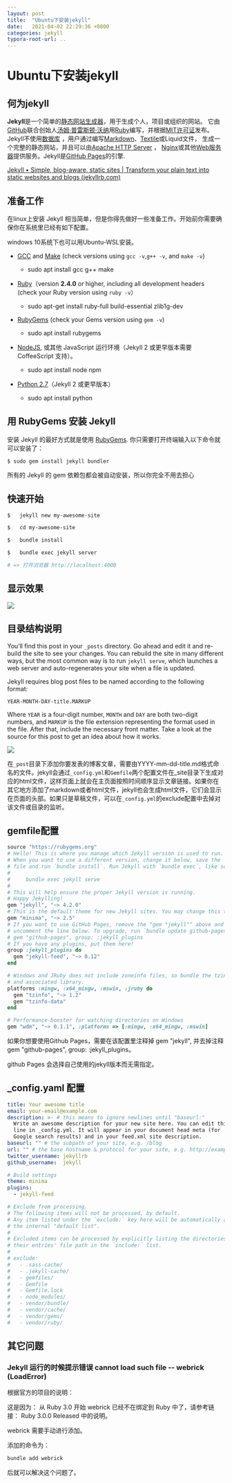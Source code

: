 ```yaml
---
layout: post
title:  "Ubuntu下安装jekyll"
date:   2021-04-02 22:29:36 +0800
categories: jekyll
typora-root-url: ..
---
```


# Ubuntu下安装jekyll

## 何为jekyll

**Jekyll**是一个简单的[静态网站生成器](https://zh.wikipedia.org/w/index.php?title=网页模板引擎系统&action=edit&redlink=1)，用于生成个人，项目或组织的网站。 它由[GitHub](https://zh.wikipedia.org/wiki/GitHub)联合创始人[汤姆·普雷斯顿·沃纳](https://zh.wikipedia.org/wiki/汤姆·普雷斯顿·沃纳)用[Ruby](https://zh.wikipedia.org/wiki/Ruby)编写，并根据[MIT许可证](https://zh.wikipedia.org/wiki/MIT许可证)发布。Jekyll不使用[数据库](https://zh.wikipedia.org/wiki/数据库) ，用户通过编写[Markdown](https://zh.wikipedia.org/wiki/Markdown)、[Textile](https://zh.wikipedia.org/w/index.php?title=纺织品（标记语言）&action=edit&redlink=1)或Liquid文件， 生成一个完整的静态网站，并且可以由[Apache HTTP Server](https://zh.wikipedia.org/wiki/Apache_HTTP_Server) ， [Nginx](https://zh.wikipedia.org/wiki/Nginx)或其他[Web服务器](https://zh.wikipedia.org/wiki/Web服务器)提供服务。Jekyll是[GitHub Pages](https://zh.wikipedia.org/wiki/GitHub)的引擎.

[Jekyll • Simple, blog-aware, static sites | Transform your plain text into static websites and blogs (jekyllrb.com)](https://jekyllrb.com/)



## 准备工作

在linux上安装 Jekyll 相当简单，但是你得先做好一些准备工作。开始前你需要确保你在系统里已经有如下配置。

windows 10系统下也可以用Ubuntu-WSL安装。

- [GCC](https://gcc.gnu.org/install/) and [Make](https://www.gnu.org/software/make/) (check versions using `gcc -v`,`g++ -v`, and `make -v`)
  - sudo apt install gcc g++ make

- [Ruby](http://www.ruby-lang.org/en/downloads/)（version **2.4.0** or higher, including all development headers (check your Ruby version using `ruby -v`）
  - sudo apt-get install ruby-full build-essential zlib1g-dev

- [RubyGems](http://rubygems.org/pages/download) (check your Gems version using `gem -v`)
  - sudo apt install rubygems

- [NodeJS](http://nodejs.org/), 或其他 JavaScript 运行环境（Jekyll 2 或更早版本需要 CoffeeScript 支持）。

  - sudo apt install node  npm

- [Python 2.7](https://www.python.org/downloads/)（Jekyll 2 或更早版本）

  - sudo apt install python

## 用 RubyGems 安装 Jekyll

安装 Jekyll 的最好方式就是使用 [RubyGems](http://rubygems.org/pages/download). 你只需要打开终端输入以下命令就可以安装了：

```
$ sudo gem install jekyll bundler
```

所有的 Jekyll 的 gem 依赖包都会被自动安装，所以你完全不用去担心

## 快速开始

```bash
$   jekyll new my-awesome-site

$   cd my-awesome-site

$   bundle install

$   bundle exec jekyll server

# => 打开浏览器 http://localhost:4000
```

## 显示效果

![](/assets/images/my-awosome-site.png)

## 目录结构说明

You’ll find this post in your `_posts` directory. Go ahead and edit it and re-build the site to see your changes. You can rebuild the site in many different ways, but the most common way is to run `jekyll serve`, which launches a web server and auto-regenerates your site when a file is updated.



Jekyll requires blog post files to be named according to the following format:



```
YEAR-MONTH-DAY-title.MARKUP
```



Where `YEAR` is a four-digit number, `MONTH` and `DAY` are both two-digit numbers, and `MARKUP` is the file extension representing the format used in the file. After that, include the necessary front matter. Take a look at the source for this post to get an idea about how it works.

![](/assets/images/jekyll目录结构.png)

在`_post`目录下添加你要发表的博客文章，需要由YYYY-mm-dd-title.md格式命名的文件。jekyll会通过`_config.yml`和`Gemfile`两个配置文件在_site目录下生成对应的html文件，这样页面上就会在主页面按照时间顺序显示文章链接。如果你在其它地方添加了markdown或者html文件，jekyll也会生成html文件，它们会显示在页面的头部。如果只是草稿文件，可以在`_config.yml`的exclude配置中去掉对该文件或目录的监听。



## gemfile配置

```ruby
source "https://rubygems.org"
# Hello! This is where you manage which Jekyll version is used to run.
# When you want to use a different version, change it below, save the
# file and run `bundle install`. Run Jekyll with `bundle exec`, like so:
#
#     bundle exec jekyll serve
#
# This will help ensure the proper Jekyll version is running.
# Happy Jekylling!
gem "jekyll", "~> 4.2.0"
# This is the default theme for new Jekyll sites. You may change this to anything you like.
gem "minima", "~> 2.5"
# If you want to use GitHub Pages, remove the "gem "jekyll"" above and
# uncomment the line below. To upgrade, run `bundle update github-pages`.
# gem "github-pages", group: :jekyll_plugins
# If you have any plugins, put them here!
group :jekyll_plugins do
  gem "jekyll-feed", "~> 0.12"
end

# Windows and JRuby does not include zoneinfo files, so bundle the tzinfo-data gem
# and associated library.
platforms :mingw, :x64_mingw, :mswin, :jruby do
  gem "tzinfo", "~> 1.2"
  gem "tzinfo-data"
end

# Performance-booster for watching directories on Windows
gem "wdm", "~> 0.1.1", :platforms => [:mingw, :x64_mingw, :mswin]
```

如果你想要使用Github Pages，需要在该配置里注释掉 gem "jekyll", 并去掉注释 gem "github-pages", group: :jekyll_plugins。

github Pages 会选择自己使用的jekyll版本而无需指定。



## _config.yaml 配置

```yaml
title: Your awesome title
email: your-email@example.com
description: >- # this means to ignore newlines until "baseurl:"
  Write an awesome description for your new site here. You can edit this
  line in _config.yml. It will appear in your document head meta (for
  Google search results) and in your feed.xml site description.
baseurl: "" # the subpath of your site, e.g. /blog
url: "" # the base hostname & protocol for your site, e.g. http://example.com
twitter_username: jekyllrb
github_username:  jekyll

# Build settings
theme: minima
plugins:
  - jekyll-feed

# Exclude from processing.
# The following items will not be processed, by default.
# Any item listed under the `exclude:` key here will be automatically added to
# the internal "default list".
#
# Excluded items can be processed by explicitly listing the directories or
# their entries' file path in the `include:` list.
#
# exclude:
#   - .sass-cache/
#   - .jekyll-cache/
#   - gemfiles/
#   - Gemfile
#   - Gemfile.lock
#   - node_modules/
#   - vendor/bundle/
#   - vendor/cache/
#   - vendor/gems/
#   - vendor/ruby/
```

## 其它问题
### Jekyll 运行的时候提示错误 cannot load such file -- webrick (LoadError)
根据官方的项目的说明：

这是因为：
从 Ruby 3.0 开始 webrick 已经不在绑定到 Ruby 中了，请参考链接： Ruby 3.0.0 Released 中的说明。

webrick 需要手动进行添加。

添加的命令为：
```bash
bundle add webrick
```
后就可以解决这个问题了。